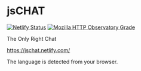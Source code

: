 # jsCHAT 
[![Netlify Status](https://api.netlify.com/api/v1/badges/654abf88-819d-4f65-babd-6d084dc896bb/deploy-status)](https://app.netlify.com/sites/jschat/deploys) [![Mozilla HTTP Observatory Grade](https://img.shields.io/mozilla-observatory/grade-score/jschat.netlify.com.svg?publish)](https://observatory.mozilla.org/analyze/jschat.netlify.com)

The Only Right Chat

https://jschat.netlify.com/

The language is detected from your browser.
